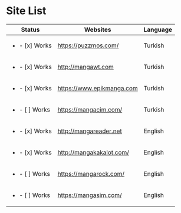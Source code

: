 # Site List

| Status | Websites | Language | 
| -------- | -------- | -------- |
| <ul><li>- [x] Works</li></ul> | https://puzzmos.com/ | Turkish | 
| <ul><li>- [x] Works</li></ul> | http://mangawt.com   | Turkish |
| <ul><li>- [x] Works</li></ul> | https://www.epikmanga.com | Turkish |
| <ul><li>- [ ] Works</li></ul> | https://mangacim.com/ | Turkish |
| <ul><li>- [x] Works</li></ul> | http://mangareader.net | English |
| <ul><li>- [x] Works</li></ul> | http://mangakakalot.com/ | English |
| <ul><li>- [ ] Works</li></ul> | https://mangarock.com/ | English |
| <ul><li>- [ ] Works</li></ul> | https://mangasim.com/ | English |